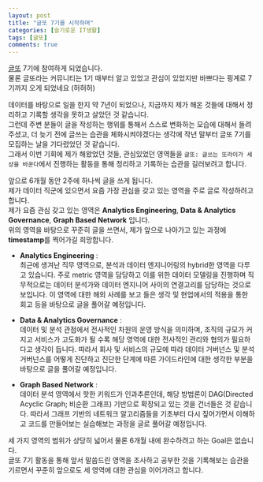 ```yaml
---
layout: post
title: "글또 7기를 시작하며"
categories: [슬기로운 IT생활]
tags: [글또]
comments: true
---
```

[글또](https://www.facebook.com/groups/375431516259701/) 7기에 참여하게 되었습니다.  
물론 글또라는 커뮤니티는 1기 때부터 알고 있었고 관심이 있었지만 바쁘다는 핑계로 7기까지 오게 되었네요 (허허허)

데이터를 바탕으로 일을 한지 약 7년이 되었으나, 지금까지 제가 해온 것들에 대해서 정리하고 기록할 생각을 못하고 살았던 것 같습니다.  
그런데 주변 분들이 글을 작성하는 행위를 통해서 스스로 변화하는 모습에 대해서 들려주셨고, 더 늦기 전에 글쓰는 습관을 체화시켜야겠다는 생각에 작년 말부터 글또 7기를 모집하는 날을 기다렸었던 것 같습니다.  
그래서 이번 기회에 제가 해왔었던 것들, 관심있었던 영역들을 `글또: 글쓰는 또라이가 세상을 바꾼다`에서 진행하는 활동을 통해 정리하고 기록하는 습관을 길러보려고 합니다.

앞으로 6개월 동안 2주에 하나씩 글을 쓰게 됩니다.  
제가 데이터 직군에 있으면서 요즘 가장 관심을 갖고 있는 영역을 주로 글로 작성하려고 합니다.  
제가 요즘 관심 갖고 있는 영역은 **Analytics Engineering**, **Data & Analytics Governance**, **Graph Based Network** 입니다.  
위의 영역을 바탕으로 꾸준히 글을 쓰면서, 제가 앞으로 나아가고 있는 과정에 **timestamp**를 찍어가길 희망합니다.

* **Analytics Engineering** :  
최근에 생겨난 직무 영역으로, 분석과 데이터 엔지니어링의 hybrid한 영역을 다루고 있습니다.
주로 metric 영역을 담당하고 이를 위한 데이터 모델링을 진행하며 직무적으로는 데이터 분석가와 데이터 엔지니어 사이의 연결고리를 담당하는 것으로 보입니다.
이 영역에 대한 해외 사례를 보고 들은 생각 및 현업에서의 적용을 통한 회고 등을 바탕으로 글을 풀어갈 예정입니다.

* **Data & Analytics Governance** :  
데이터 및 분석 관점에서 전사적인 차원의 운영 방식을 의미하며, 조직의 규모가 커지고 서비스가 고도화가 될 수록
해당 영역에 대한 전사적인 관리와 협의가 필요하다고 생각이 듭니다. 따라서 회사 및 서비스의 규모에 따라 데이터 거버넌스 및 분석 거버넌스를 어떻게 진단하고
진단한 단계에 따른 가이드라인에 대한 생각한 부분을 바탕으로 글을 풀어갈 예정입니다.

* **Graph Based Network** :  
데이터 분석 영역에서 핫한 키워드가 인과추론인데, 해당 방법론이 DAG(Directed Acyclic Graph; 비순환 그래프) 기반으로 확장되고 있는 것을 건너들은 것 같습니다.
따라서 그래프 기반의 네트워크 알고리즘들을 기초부터 다시 짚어가면서 이해하고 코드를 만들어보는 실습해보는 과정을 글로 풀어갈 예정입니다.

세 가지 영역의 범위가 상당히 넓어서 물론 6개월 내에 완수하려고 하는 Goal은 없습니다.  
글또 7기 활동을 통해 앞서 말씀드린 영역을 조사하고 공부한 것을 기록해보는 습관을 기르면서
꾸준히 앞으로도 세 영역에 대한 관심을 이어가려고 합니다.
